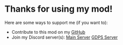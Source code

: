 # Thanks for using my mod!

Here are some ways to support me (if you want to):

- Contribute to this mod on my [GitHub](https://github.com/OmgRod/Garage-Plus)
- Join my Discord server(s): [Main Server](https://discord.gg/EXkwkm2sZ9) [GDPS Server](https://discord.gg/HmfPvTB83s)